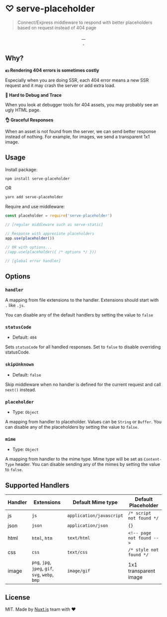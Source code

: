 # ♡ serve-placeholder

> Connect/Express middleware to respond with better placeholders based on request instead of 404 page

<p align="center">
<a href="https://david-dm.org/nuxt/serve-placeholder">
    <img alt="" src="https://david-dm.org/nuxt/serve-placeholder/status.svg?style=flat-square">
</a>
<a href="https://standardjs.com">
    <img alt="" src="https://img.shields.io/badge/code_style-standard-brightgreen.svg?style=flat-square">
</a>
<a href="https://circleci.com/gh/nuxt/serve-placeholder">
    <img alt="" src="https://img.shields.io/circleci/project/github/nuxt/serve-placeholder.svg?style=flat-square">
</a>
<a href="https://codecov.io/gh/nuxt/serve-placeholder">
    <img alt="" src="https://img.shields.io/codecov/c/github/nuxt/serve-placeholder.svg?style=flat-square">
</a>
<br>
<a href="https://npmjs.com/package/serve-placeholder">
    <img alt="" src="https://img.shields.io/npm/v/serve-placeholder/latest.svg?style=flat-square">
</a>
<a href="https://npmjs.com/package/serve-placeholder">
    <img alt="" src="https://img.shields.io/npm/dt/serve-placeholder.svg?style=flat-square">
</a>
</p>

## Why?

**💵 Rendering 404 errors is sometimes costly**

Especially when you are doing SSR, each 404 error means a new SSR request and it may crash the server or add extra load.

**👣 Hard to Debug and Trace**

When you look at debugger tools for 404 assets, you may probably see an ugly HTML page.

**👌 Graceful Responses**

When an asset is not found from the server, we can send better response instead of nothing. For example, for images, we send a transparent 1x1 image.

## Usage

Install package:

```bash
npm install serve-placeholder
```

OR

```bash
yarn add serve-placeholder
```

Require and use middleware:

```js
const placeholder = require('serve-placeholder')

// [regular middleware such as serve-static]

// Response with appreciate placeholders
app.use(placeholder())

// OR with options...
//app.use(placeholder({ /* options */ }))

// [global error handler]
```

## Options

### `handler`

A mapping from file extensions to the handler. Extensions should start with `.` like `.js`.

You can disable any of the default handlers by setting the value to `false`

### `statusCode`

- Default: `404`

Sets `statusCode` for all handled responses. Set to `false` to disable overriding statusCode.

### `skipUnknown`

- Default: `false`

Skip middleware when no handler is defined for the current request and call `next()` instead.

### `placeholder`

- Type: `Object`

A mapping from handler to placeholder. Values can be `String` or `Buffer`. You can disable any of the placeholders by setting the value to `false`.

### `mime`

- Type: `Object`

A mapping from handler to the mime type. Mime type will be set as `Content-Type` header. You can disable sending any of the mimes by setting the value to `false`.

## Supported Handlers

Handler  | Extensions                                        | Default Mime type                | Default Placeholder
---------|---------------------------------------------------|----------------------------------|-------------------
js       | `js`                                              | `application/javascript`         | `/* script not found */`
json     | `json`                                            | `application/json`               | `{}`
html     | `html`, `htm`                                     | `text/html`                      | `<!-- page not found -->`
css      | `css`                                             | `text/css`                       | `/* style not found */`
image    | `png`, `jpg`, `jpeg`, `gif`, `svg`, `webp`, `bmp` | `image/gif`                      | 1x1 transparent image

## License

MIT. Made by [Nuxt.js](https://nuxtjs.org) team with ❤️
